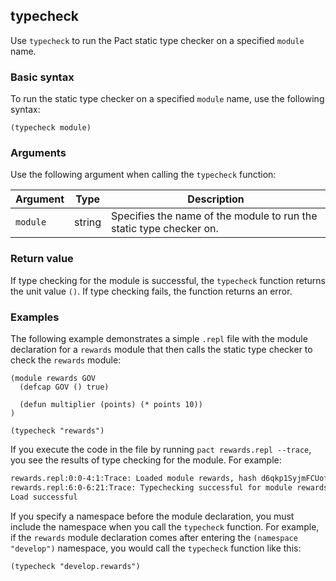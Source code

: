 ## typecheck

Use `typecheck` to run the Pact static type checker on a specified `module` name.

### Basic syntax

To run the static type checker on a specified `module` name, use the following syntax:

```pact
(typecheck module)
```

### Arguments

Use the following argument when calling the `typecheck` function:

| Argument | Type | Description |
|----------|------|-------------|
| `module` | string | Specifies the name of the module to run the static type checker on. |

### Return value

If type checking for the module is successful, the `typecheck` function returns the unit value `()`. 
If type checking fails, the function returns an error.

### Examples

The following example demonstrates a simple `.repl` file with the module declaration for a `rewards` module that then calls the static type checker to check the `rewards` module:

```pact
(module rewards GOV
  (defcap GOV () true)

  (defun multiplier (points) (* points 10))
)

(typecheck "rewards")
```

If you execute the code in the file by running `pact rewards.repl --trace`, you see the results of type checking for the module.
For example:

```bash
rewards.repl:0:0-4:1:Trace: Loaded module rewards, hash d6qkp1SyjmFCUofnsMpdV2W3IOLH8VA9lg0Dqv4cN_M
rewards.repl:6:0-6:21:Trace: Typechecking successful for module rewards
Load successful
```

If you specify a namespace before the module declaration, you must include the namespace when you call the `typecheck` function.
For example, if the `rewards` module declaration comes after entering the `(namespace "develop")` namespace, you would call the `typecheck` function like this:

```pact
(typecheck "develop.rewards")
```